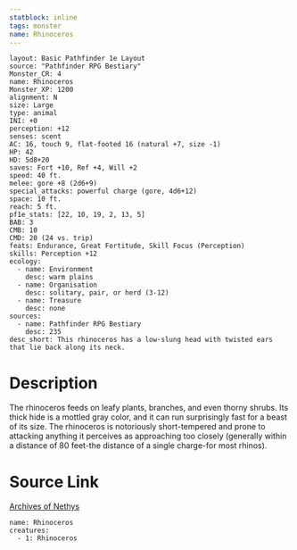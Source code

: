 ```yaml
---
statblock: inline
tags: monster
name: Rhinoceros
---
```

```statblock
layout: Basic Pathfinder 1e Layout
source: "Pathfinder RPG Bestiary"
Monster_CR: 4
name: Rhinoceros
Monster_XP: 1200
alignment: N
size: Large
type: animal
INI: +0
perception: +12
senses: scent
AC: 16, touch 9, flat-footed 16 (natural +7, size -1)
HP: 42
HD: 5d8+20
saves: Fort +10, Ref +4, Will +2
speed: 40 ft.
melee: gore +8 (2d6+9)
special_attacks: powerful charge (gore, 4d6+12)
space: 10 ft.
reach: 5 ft.
pf1e_stats: [22, 10, 19, 2, 13, 5]
BAB: 3
CMB: 10
CMD: 20 (24 vs. trip)
feats: Endurance, Great Fortitude, Skill Focus (Perception)
skills: Perception +12
ecology:
  - name: Environment
    desc: warm plains
  - name: Organisation
    desc: solitary, pair, or herd (3-12)
  - name: Treasure
    desc: none
sources:
  - name: Pathfinder RPG Bestiary
    desc: 235
desc_short: This rhinoceros has a low-slung head with twisted ears that lie back along its neck.
```
# Description
The rhinoceros feeds on leafy plants, branches, and even thorny shrubs. Its thick hide is a mottled gray color, and it can run surprisingly fast for a beast of its size. The rhinoceros is notoriously short-tempered and prone to attacking anything it perceives as approaching too closely (generally within a distance of 80 feet-the distance of a single charge-for most rhinos).
# Source Link
[Archives of Nethys](https://aonprd.com/MonsterDisplay.aspx?ItemName=Rhinoceros)
```encounter-table
name: Rhinoceros
creatures:
  - 1: Rhinoceros
```
